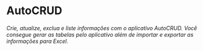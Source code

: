 # AutoCRUD
###### Crie, atualize, exclua e liste informações com o aplicativo AutoCRUD. Você consegue gerar as tabelas pelo aplicativo além de importar e exportar as informações para Excel.